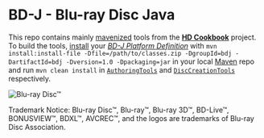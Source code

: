 # BD-J - Blu-ray Disc Java

This repo contains mainly [mavenized](http://maven.apache.org/) tools from the [**HD Cookbook**](http://java.net/projects/hdcookbook/) project. To build the tools, [install](http://maven.apache.org/guides/mini/guide-3rd-party-jars-local.html) your [*BD-J Platform Definition*](http://java.net/projects/hdcookbook/pages/BDJPlatformDefinition) with `mvn install:install-file -Dfile=/path/to/classes.zip -DgroupId=bdj -DartifactId=bdj -Dversion=1.0 -Dpackaging=jar` in your local [Maven](http://maven.apache.org/) repo and run `mvn clean install` in [`AuthoringTools`](bd-j/AuthoringTools) and [`DiscCreationTools`](bd-j/DiscCreationTools) respectively.


![Blu-ray Disc™](http://blu-raydisc.com/Images/bdalogo.png)

Trademark Notice:
Blu-ray Disc™, Blu-ray™, Blu-ray 3D™, BD-Live™, BONUSVIEW™, BDXL™, AVCREC™,
and the logos are trademarks of Blu-ray Disc Association.
